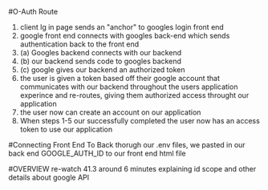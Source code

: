 #O-Auth Route
1. client lg in page sends an "anchor" to googles login front end
2. google front end connects with googles back-end which sends authentication back to the front end
3. (a) Googles backend connects with our backend
3. (b) our backend sends code to googles backend 
3. (c) google gives our backend an authorized token
4. the user is given a token based off their google account that communicates with our backend throughout the users application experince and re-routes, giving them authorized access throught our application
5. the user now can create an account on our application
6. When steps 1-5 our successfully completed the user now has an access token to use our application

#Connecting Front End To Back
thorugh our .env files, we pasted in our back end GOOGLE_AUTH_ID to our front end html file 

#OVERVIEW
re-watch 41.3 around 6 minutes explaining id scope and other details about google API